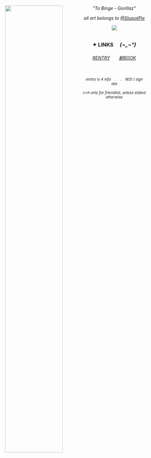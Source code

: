 
<div align="center">
    

<img align="left" width="60%" src="https://files.catbox.moe/q3k225.png">

<h6 align>
"To Binge - Gorillaz"
    
all art belongs to [@StupotPie](https://x.com/StupotPie)

![](https://komarev.com/ghpvc/?username=theplasticbeach&color=807784&style=plastic&label=📉𓃉)


### ✦ LINKS 　*(¬_¬")* 


<h6 align>
<a href="https://rentry.co/carpto" target="_blank">RENTRY​</a>　　<a href="https://guineapirate.atabook.org" target="_blank">新BOOK</a>　


　
<p align> <small>
rentry is 4 info 　.　.　W2I / sign ata
    
c+h only for friendlist, unless stated otherwise


